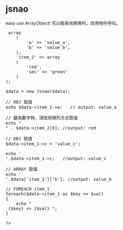 # jsnao
easy use ArrayObject! 可以輕易地將陣列，改用物件呼叫。

<pre>
<?
include_once("jsnao.php");

$data = array
(
    'item_1' => array
    (
        'a' => 'value_a',
        'b' => 'value_b',
    ),
    'item_2' => array 
    (
        'red',
        'sec' => 'green'
    )
);

$data = new Jsnao($data);

// OBJ 取值
echo $data->item_1->a;   // output: value_a

// 鍵為數字時，須改用陣列方式取值
echo "<br>" . $data->item_2[0]; //output: red

// OBJ 賦值
$data->item_1->c = 'value_c';

echo '<br>'.$data->item_1->c;   //output: value_c

// ARRAY 取值
echo '<br>'.$data['item_1']['b']; //output: value_b

// FOREACH item_1
foreach($data->item_1 as $key => $val)
{
    echo "<br> {$key} => {$val} ";
}

?>
</pre>